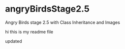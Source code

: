 # angryBirdsStage2.5
Angry Birds stage 2.5 with Class Inheritance and Images

hi
this is my readme file

updated
